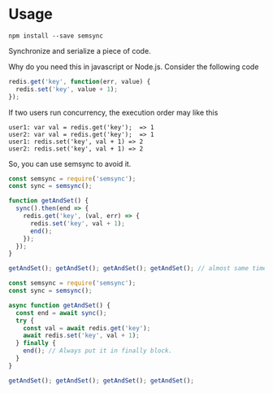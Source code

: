 # Usage
```shell
npm install --save semsync
```

Synchronize and serialize a piece of code.

Why do you need this in javascript or Node.js.
Consider the following code

```javascript
redis.get('key', function(err, value) {
  redis.set('key', value + 1);
});
```

If two users run concurrency, the execution order may like this
```text
user1: var val = redis.get('key');  => 1
user2: var val = redis.get('key');  => 1
user1: redis.set('key', val + 1) => 2
user2: redis.set('key', val + 1) => 2
```

So, you can use semsync to avoid it.
```javascript
const semsync = require('semsync');
const sync = semsync();

function getAndSet() {
  sync().then(end => {
    redis.get('key', (val, err) => {
      redis.set('key', val + 1);
      end();
    });
  });
}

getAndSet(); getAndSet(); getAndSet(); getAndSet(); // almost same time to get and set
```

```javascript
const semsync = require('semsync');
const sync = semsync();

async function getAndSet() {
  const end = await sync();
  try {
    const val = await redis.get('key');
    await redis.set('key', val + 1);
  } finally {
    end(); // Always put it in finally block.
  }
}

getAndSet(); getAndSet(); getAndSet(); getAndSet();
```